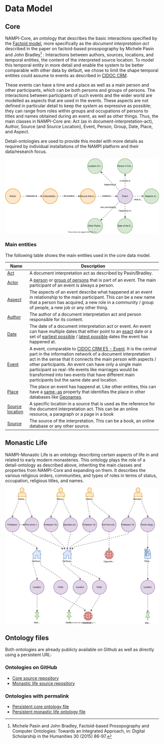 # Data Model

## Core

NAMPI-Core, an ontology that describes the basic interactions specified by the
[Factoid model](https://www.kcl.ac.uk/factoid-prosopography/ontology), more
specifically as the _document interpretation act_ described in the paper on
factoid-based prosopography by Michele Pasin and John Bradley[^1] : Interactions
between authors, sources, locations, and temporal entities, the content of the
interpreted source location. To model this temporal entity in more detail and
enable the system to be better comparable with other data by default, we chose
to limit the shape temporal entities could assume to events as described in
[CIDOC CRM](http://www.cidoc-crm.org/sites/default/files/Documents/cidoc_crm_version_5.0.4.html#_Toc310250716).

These events can have a time and a place as well as a main person and other
participants, which can be both persons and groups of persons. The interactions
between participants of such events and the wider world are modelled as aspects
that are used in the events. These aspects are not defined in particular detail
to keep the system as expressive as possible; they can range from roles within
groups and occupations of persons to titles and names obtained during an event,
as well as other things. Thus, the main classes in NAMPI-Core are: Act (as in
document-interpretation-act), Author, Source (and Source Location), Event,
Person, Group, Date, Place, and Aspect.

Detail-ontologies are used to provide this model with more details as required
by individual installations of the NAMPI platform and their data/research focus.

![Schematic model of the core data](data-scheme.svg)

### Main entities

The following table shows the main entities used in the core data model.

| Name                                                              | Description                                                                                                                                                                                                                                                                                                                                                                                                                                                                                                          |
| ----------------------------------------------------------------- | -------------------------------------------------------------------------------------------------------------------------------------------------------------------------------------------------------------------------------------------------------------------------------------------------------------------------------------------------------------------------------------------------------------------------------------------------------------------------------------------------------------------- |
| [Act](http://purl.org/nampi/owl/core#act)                         | A document interpretation act as described by Pasin/Bradley.                                                                                                                                                                                                                                                                                                                                                                                                                                                         |
| [Actor](http://purl.org/nampi/owl/core#actor)                     | A [person](http://purl.org/nampi/owl/core#person) or [group of persons](http://purl.org/nampi/owl/core#group) that is part of an event. The main participant of an event is always a person.                                                                                                                                                                                                                                                                                                                         |
| [Aspect](http://purl.org/nampi/owl/core#aspect)                   | The aspects of an event describe what happened at an event in relationship to the main participant. This can be a new name that a person has acquired, a new role in a community / group of people, a new job or any other thing.                                                                                                                                                                                                                                                                                    |
| [Author](http://purl.org/nampi/owl/core#author)                   | The author of a document interpretation act and person responsible for its content.                                                                                                                                                                                                                                                                                                                                                                                                                                  |
| [Date](http://purl.org/nampi/owl/core#date)                       | The date of a document interpretation act or event. An event can have multiple dates that either point to an [exact](http://purl.org/nampi/owl/core#takes_place_on) date or a set of [earliest possible](http://purl.org/nampi/owl/core#takes_place_not_earlier_than) / [latest possible](http://purl.org/nampi/owl/core#takes_place_not_later_than) dates the event has happened at.                                                                                                                                |
| [Event](http://purl.org/nampi/owl/core#event)                     | A event, comparable to [CIDOC CRM E5 - Event](http://www.cidoc-crm.org/sites/default/files/Documents/cidoc_crm_version_5.0.4.html#_Toc310250716). It is the central part in the information network of a document interpretation act in the sense that it connects the main person with aspects / other participants. An event can have only a single main participant so real-life events like marriages would be transformed into two events that have different main participants but the same date and location. |
| [Place](http://purl.org/nampi/owl/core#place)                     | The place an event has happend at. Like other entities, this can have a [same-as](http://purl.org/nampi/owl/core#same_as) property that identifies the place in other databases like [Geonames](https://www.geonames.org/).                                                                                                                                                                                                                                                                                          |
| [Source location](http://purl.org/nampi/owl/core#source_location) | A specific location in a source that is used as the reference for the document interpretation act. This can be an online resource, a paragraph or a page in a book                                                                                                                                                                                                                                                                                                                                                   |
| [Source](http://purl.org/nampi/owl/core#source)                   | The source of the interpretation. This can be a book, an online database or any other source.                                                                                                                                                                                                                                                                                                                                                                                                                        |

## Monastic Life

NAMPI-Monastic Life is an ontology describing certain aspects of life in and
related to early modern monasteries. This ontology plays the role of a
detail-ontology as described above, inheriting the main classes and properties
from NAMPI-Core and expanding on them. It describes the various religious
orders, communities, and types of roles in terms of status, occupation,
religious titles, and names.

![Overview of the monastic life event data network](mona-network.svg)

## Ontology files

Both ontologies are already publicly available on Github as well as directly
using a persistent URL:

### Ontologies on GitHub

- [Core source repository](https://github.com/nam-pi/core-owl)
- [Monastic life source repository](https://github.com/nam-pi/monastic-life-owl)

### Ontologies with permalink

- [Persistent core ontology file](https://purl.org/nampi/owl/core)
- [Persistent monastic life ontology file](https://purl.org/nampi/owl/monastic-life)

[^1]:
    Michele Pasin and John Bradley, Factoid-based Prosopography and Computer
    Ontologies: Towards an Integrated Approach, in: Digital Scholarship in the
    Humanities 30 (2015) 86-97.

